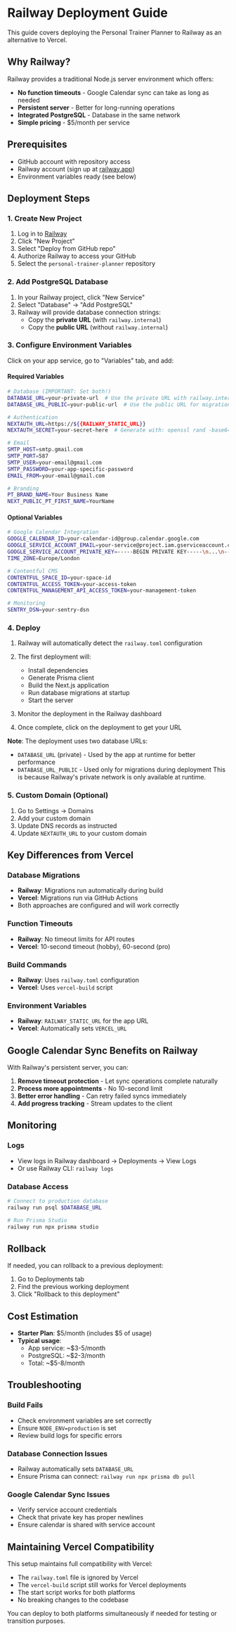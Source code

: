 # Railway Deployment Guide

This guide covers deploying the Personal Trainer Planner to Railway as an
alternative to Vercel.

## Why Railway?

Railway provides a traditional Node.js server environment which offers:

- **No function timeouts** - Google Calendar sync can take as long as needed
- **Persistent server** - Better for long-running operations
- **Integrated PostgreSQL** - Database in the same network
- **Simple pricing** - $5/month per service

## Prerequisites

- GitHub account with repository access
- Railway account (sign up at [railway.app](https://railway.app))
- Environment variables ready (see below)

## Deployment Steps

### 1. Create New Project

1. Log in to [Railway](https://railway.app)
2. Click "New Project"
3. Select "Deploy from GitHub repo"
4. Authorize Railway to access your GitHub
5. Select the `personal-trainer-planner` repository

### 2. Add PostgreSQL Database

1. In your Railway project, click "New Service"
2. Select "Database" → "Add PostgreSQL"
3. Railway will provide database connection strings:
   - Copy the **private URL** (with `railway.internal`)
   - Copy the **public URL** (without `railway.internal`)

### 3. Configure Environment Variables

Click on your app service, go to "Variables" tab, and add:

#### Required Variables

```bash
# Database (IMPORTANT: Set both!)
DATABASE_URL=your-private-url  # Use the private URL with railway.internal
DATABASE_URL_PUBLIC=your-public-url  # Use the public URL for migrations

# Authentication
NEXTAUTH_URL=https://${{RAILWAY_STATIC_URL}}
NEXTAUTH_SECRET=your-secret-here  # Generate with: openssl rand -base64 32

# Email
SMTP_HOST=smtp.gmail.com
SMTP_PORT=587
SMTP_USER=your-email@gmail.com
SMTP_PASSWORD=your-app-specific-password
EMAIL_FROM=your-email@gmail.com

# Branding
PT_BRAND_NAME=Your Business Name
NEXT_PUBLIC_PT_FIRST_NAME=YourName
```

#### Optional Variables

```bash
# Google Calendar Integration
GOOGLE_CALENDAR_ID=your-calendar-id@group.calendar.google.com
GOOGLE_SERVICE_ACCOUNT_EMAIL=your-service@project.iam.gserviceaccount.com
GOOGLE_SERVICE_ACCOUNT_PRIVATE_KEY=-----BEGIN PRIVATE KEY-----\n...\n-----END PRIVATE KEY-----
TIME_ZONE=Europe/London

# Contentful CMS
CONTENTFUL_SPACE_ID=your-space-id
CONTENTFUL_ACCESS_TOKEN=your-access-token
CONTENTFUL_MANAGEMENT_API_ACCESS_TOKEN=your-management-token

# Monitoring
SENTRY_DSN=your-sentry-dsn
```

### 4. Deploy

1. Railway will automatically detect the `railway.toml` configuration
2. The first deployment will:

   - Install dependencies
   - Generate Prisma client
   - Build the Next.js application
   - Run database migrations at startup
   - Start the server

3. Monitor the deployment in the Railway dashboard
4. Once complete, click on the deployment to get your URL

**Note**: The deployment uses two database URLs:
- `DATABASE_URL` (private) - Used by the app at runtime for better performance
- `DATABASE_URL_PUBLIC` - Used only for migrations during deployment
This is because Railway's private network is only available at runtime.

### 5. Custom Domain (Optional)

1. Go to Settings → Domains
2. Add your custom domain
3. Update DNS records as instructed
4. Update `NEXTAUTH_URL` to your custom domain

## Key Differences from Vercel

### Database Migrations

- **Railway**: Migrations run automatically during build
- **Vercel**: Migrations run via GitHub Actions
- Both approaches are configured and will work correctly

### Function Timeouts

- **Railway**: No timeout limits for API routes
- **Vercel**: 10-second timeout (hobby), 60-second (pro)

### Build Commands

- **Railway**: Uses `railway.toml` configuration
- **Vercel**: Uses `vercel-build` script

### Environment Variables

- **Railway**: `RAILWAY_STATIC_URL` for the app URL
- **Vercel**: Automatically sets `VERCEL_URL`

## Google Calendar Sync Benefits on Railway

With Railway's persistent server, you can:

1. **Remove timeout protection** - Let sync operations complete naturally
2. **Process more appointments** - No 10-second limit
3. **Better error handling** - Can retry failed syncs immediately
4. **Add progress tracking** - Stream updates to the client

## Monitoring

### Logs

- View logs in Railway dashboard → Deployments → View Logs
- Or use Railway CLI: `railway logs`

### Database Access

```bash
# Connect to production database
railway run psql $DATABASE_URL

# Run Prisma Studio
railway run npx prisma studio
```

## Rollback

If needed, you can rollback to a previous deployment:

1. Go to Deployments tab
2. Find the previous working deployment
3. Click "Rollback to this deployment"

## Cost Estimation

- **Starter Plan**: $5/month (includes $5 of usage)
- **Typical usage**:
  - App service: ~$3-5/month
  - PostgreSQL: ~$2-3/month
  - Total: ~$5-8/month

## Troubleshooting

### Build Fails

- Check environment variables are set correctly
- Ensure `NODE_ENV=production` is set
- Review build logs for specific errors

### Database Connection Issues

- Railway automatically sets `DATABASE_URL`
- Ensure Prisma can connect: `railway run npx prisma db pull`

### Google Calendar Sync Issues

- Verify service account credentials
- Check that private key has proper newlines
- Ensure calendar is shared with service account

## Maintaining Vercel Compatibility

This setup maintains full compatibility with Vercel:

- The `railway.toml` file is ignored by Vercel
- The `vercel-build` script still works for Vercel deployments
- The start script works for both platforms
- No breaking changes to the codebase

You can deploy to both platforms simultaneously if needed for testing or
transition purposes.
